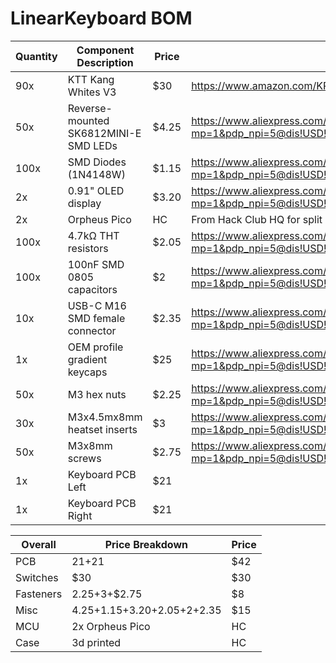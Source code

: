 # LinearKeyboard BOM

| Quantity | Component Description                              |Price  |Links                  |
|----------|----------------------------------------------------|-------|-----------------------|
| 90x      | KTT Kang Whites V3                                 |$30    |https://www.amazon.com/KPREPUBLIC-Mechanical-Keyboard-Factory-Kangbai/dp/B0CJGL7WR8?sr=8-3|
| 50x      | Reverse-mounted SK6812MINI-E SMD LEDs              |$4.25   |https://www.aliexpress.com/item/1005005193716172.html?mp=1&pdp_npi=5@dis!USD!USD%203.75!USD%203.75!!!!!@2103246617417899113138605ef785!12000032072424634!ct!CA!6304712323!!1!0
| 100x     | SMD Diodes (1N4148W)                               |$1.15  |https://www.aliexpress.com/item/4001126137167.html?mp=1&pdp_npi=5@dis!USD!USD%201.21!USD%200.99!!!!!@2103246617417899113138605ef785!10000014629985518!ct!CA!6304712323!!1!0
| 2x       | 0.91" OLED display                                 |$3.20   |https://www.aliexpress.com/item/1005001572699049.html?mp=1&pdp_npi=5@dis!USD!USD%201.00!USD%200.86!!!!!@2103246617417899113138605ef785!12000016636355827!ct!CA!6304712323!!2!0
| 2x       | Orpheus Pico                                       |HC     |From Hack Club HQ for split keybaord
| 100x     | 4.7kΩ THT resistors                                |$2.05  |https://www.aliexpress.com/item/1005003342360099.html?mp=1&pdp_npi=5@dis!USD!USD%201.78!USD%201.78!!!!!@2103246617417899113138605ef785!12000025311533920!ct!CA!6304712323!!1!0
| 100x     | 100nF SMD 0805 capacitors                          |$2     |https://www.aliexpress.com/item/1626652703.html?mp=1&pdp_npi=5@dis!USD!USD%201.71!USD%201.71!!!!!@2103246617417899113138605ef785!65044401121!ct!CA!6304712323!!1!0
| 10x      | USB-C M16 SMD female connector                     |$2.35   |https://www.aliexpress.com/item/1005007419369264.html?mp=1&pdp_npi=5@dis!USD!USD%202.11!USD%202.04!!!!!@2103246617417899113138605ef785!12000040675429668!ct!CA!6304712323!!1!0
| 1x       | OEM profile gradient keycaps                       |$25    |https://www.aliexpress.com/item/1005006740977669.html?mp=1&pdp_npi=5@dis!USD!USD%2030.99!USD%2017.98!!!!!@2103246617417899113138605ef785!12000042112811706!ct!CA!6304712323!!1!0
| 50x      | M3 hex nuts                                        |$2.25  |https://www.aliexpress.com/item/33030388407.html?mp=1&pdp_npi=5@dis!USD!USD%201.78!USD%201.78!!!!!@2103246617417899113138605ef785!12000026751100526!ct!CA!6304712323!!1!0
| 30x      | M3x4.5mx8mm heatset inserts                        |$3     |https://www.aliexpress.com/item/1005003582355741.html?mp=1&pdp_npi=5@dis!USD!USD%202.60!USD%202.60!!!!!@2103277f17417897632303038e6c3f!12000026370649832!ct!CA!6304712323!!1!0|
| 50x      | M3x8mm screws                                      |$2.75  |https://www.aliexpress.com/item/1005006869763828.html?mp=1&pdp_npi=5@dis!USD!USD%202.31!USD%202.31!!!!!@2103246617417899113138605ef785!12000044195147606!ct!CA!6304712323!!1!0|
| 1x       | Keyboard PCB Left                                  |$21    |
| 1x       | Keyboard PCB Right                                 |$21    |

| Overall  | Price Breakdown                                    |Price  |
|----------|----------------------------------------------------|-------|
|PCB       |$21+$21                                             |$42    |
|Switches  |$30                                                 |$30    |
|Fasteners |$2.25+$3+$2.75                                      |$8     |
|Misc      |$4.25+$1.15+$3.20+$2.05+$2+$2.35                    |$15    |
|MCU       |2x Orpheus Pico                                     |HC     |
|Case      |3d printed                                          |HC     |


